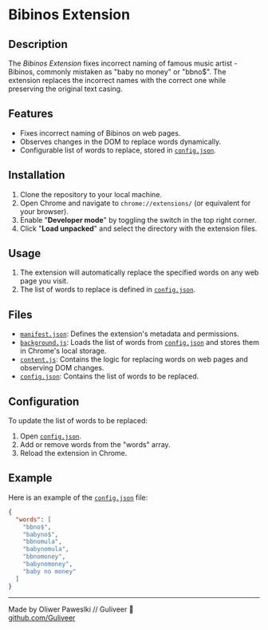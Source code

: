 # Bibinos Extension

## Description
The *Bibinos Extension* fixes incorrect naming of famous music artist - Bibinos, commonly mistaken as "baby no money" or "bbno$".
The extension replaces the incorrect names with the correct one while preserving the original text casing.

## Features
- Fixes incorrect naming of Bibinos on web pages.
- Observes changes in the DOM to replace words dynamically.
- Configurable list of words to replace, stored in [`config.json`](./config.json).

## Installation
1. Clone the repository to your local machine.
2. Open Chrome and navigate to `chrome://extensions/` (or equivalent for your browser).
3. Enable "**Developer mode**" by toggling the switch in the top right corner.
4. Click "**Load unpacked**" and select the directory with the extension files.

## Usage
1. The extension will automatically replace the specified words on any web page you visit.
2. The list of words to replace is defined in [`config.json`](./config.json).

## Files
- [`manifest.json`](./manifest.json): Defines the extension's metadata and permissions.
- [`background.js`](./background.js): Loads the list of words from [`config.json`](./config.json) and stores them in Chrome's local storage.
- [`content.js`](./content.js): Contains the logic for replacing words on web pages and observing DOM changes.
- [`config.json`](./config.json): Contains the list of words to be replaced.

## Configuration
To update the list of words to be replaced:
1. Open [`config.json`](./config.json).
2. Add or remove words from the "words" array.
3. Reload the extension in Chrome.

## Example
Here is an example of the [`config.json`](./config.json) file:
```json
{
  "words": [
    "bbno$",
    "babyno$",
    "bbnomula",
    "babynomula",
    "bbnomoney",
    "babynomoney",
    "baby no money"
  ]
}
```

---
Made by Oliwer Paweslki // Guliveer 🚀  
[github.com/Guliveer](https://github.com/Guliveer)